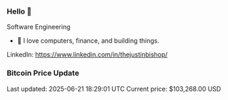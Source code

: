 ### Hello 🤙  

Software Engineering

- 🔭 I love computers, finance, and building things.
  
LinkedIn: https://www.linkedin.com/in/thejustinbishop/  



















































































































































































































































































































































































































































































































































































































































































































































### Bitcoin Price Update
Last updated: 2025-06-21 18:29:01 UTC
Current price: $103,268.00 USD
